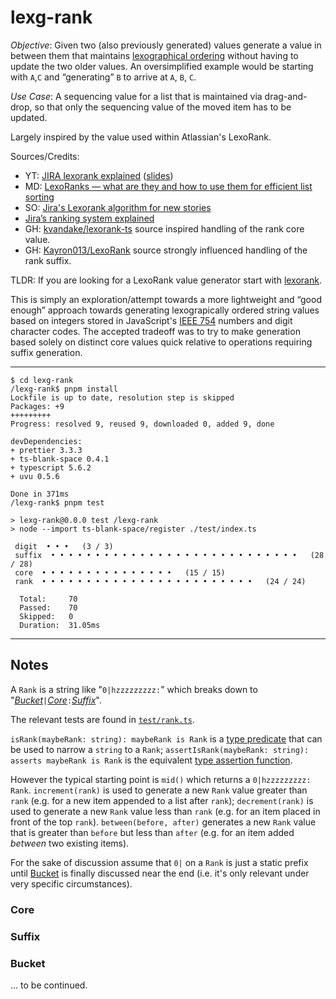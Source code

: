 # lexg-rank

*Objective*: Given two (also previously generated) values generate a value in between them that maintains [lexographical ordering](https://en.wikipedia.org/wiki/Lexicographic_order) without having to update the two older values. An oversimplified example would be starting with `A`,`C` and “generating” `B` to arrive at `A`, `B`, `C`.

*Use Case*: A sequencing value for a list that is maintained via drag-and-drop, so that only the sequencing value of the moved item has to be updated.

Largely inspired by the value used within Atlassian's LexoRank.

Sources/Credits:
- YT: [JIRA lexorank explained](https://www.youtube.com/watch?v=OjQv9xMoFbg) ([slides](https://prezi.com/zu442jt_9z2m/lexorank/))
- MD: [LexoRanks — what are they and how to use them for efficient list sorting](https://medium.com/whisperarts/lexorank-what-are-they-and-how-to-use-them-for-efficient-list-sorting-a48fc4e7849f)
- SO: [Jira's Lexorank algorithm for new stories](https://stackoverflow.com/questions/40718900/jiras-lexorank-algorithm-for-new-stories)
- [Jira’s ranking system explained](https://tmcalm.nl/blog/lexorank-jira-ranking-system-explained/)
- GH: [kvandake/lexorank-ts](https://github.com/kvandake/lexorank-ts) source inspired handling of the rank core value.
- GH: [Kayron013/LexoRank](https://github.com/Kayron013/LexoRank) source strongly influenced handling of the rank suffix.

TLDR: If you are looking for a LexoRank value generator start with [lexorank](https://www.npmjs.com/package/lexorank). 

This is simply an exploration/attempt towards a more lightweight and “good enough” approach towards generating lexograpically ordered string values based on integers stored in JavaScript's [IEEE 754](https://en.wikipedia.org/wiki/Double-precision_floating-point_format) numbers and digit character codes. The accepted tradeoff was to try to make generation based solely on distinct core values quick relative to operations requiring suffix generation.

---
```shell
$ cd lexg-rank
/lexg-rank$ pnpm install
Lockfile is up to date, resolution step is skipped
Packages: +9
+++++++++
Progress: resolved 9, reused 9, downloaded 0, added 9, done

devDependencies:
+ prettier 3.3.3
+ ts-blank-space 0.4.1
+ typescript 5.6.2
+ uvu 0.5.6

Done in 371ms
/lexg-rank$ pnpm test

> lexg-rank@0.0.0 test /lexg-rank
> node --import ts-blank-space/register ./test/index.ts

 digit  • • •   (3 / 3)
 suffix  • • • • • • • • • • • • • • • • • • • • • • • • • • • •   (28 / 28)
 core  • • • • • • • • • • • • • • •   (15 / 15)
 rank  • • • • • • • • • • • • • • • • • • • • • • • •   (24 / 24)

  Total:     70
  Passed:    70
  Skipped:   0
  Duration:  31.05ms

```
---

## Notes

A `Rank` is a string like "`0|hzzzzzzzzz:`" which breaks down to "[*Bucket*](#bucket)`|`[*Core*](#core)`:`[*Suffix*](#suffix)".

The relevant tests are found in [`test/rank.ts`](test/rank.ts).

`isRank(maybeRank: string): maybeRank is Rank` is a [type predicate](https://www.typescriptlang.org/docs/handbook/2/narrowing.html#using-type-predicates) that can be used to narrow a `string` to a `Rank`; `assertIsRank(maybeRank: string): asserts maybeRank is Rank` is the equivalent [type assertion function](https://www.typescriptlang.org/docs/handbook/release-notes/typescript-3-7.html#assertion-functions). 

However the typical starting point is `mid()` which returns a `0|hzzzzzzzzz:` `Rank`. `increment(rank)` is used to generate a new `Rank` value greater than `rank` (e.g. for a new item appended to a list after `rank`); `decrement(rank)` is used to generate a new `Rank` value less than `rank` (e.g. for an item placed in front of the top `rank`). `between(before, after)` generates a new `Rank` value that is greater than `before` but less than `after` (e.g. for an item added *between* two existing items). 

For the sake of discussion assume that `0|` on a `Rank` is just a static prefix until [Bucket](#bucket) is finally discussed near the end (i.e. it's only relevant under very specific circumstances).

### Core

### Suffix

### Bucket

… to be continued.

